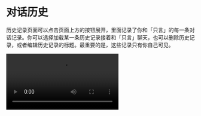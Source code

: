 # 对话历史

历史记录页面可以点击页面上方的按钮展开，里面记录了你和「只言」的每一条对话记录。你可以选择加载某一条历史记录接着和「只言」聊天，也可以删除历史记录，或者编辑历史记录的标题。最重要的是，这些记录只有你自己可见。

![video](https://blog-r2.jw1.dev/j8Qut3jjG06Hj2Ps.mp4)

